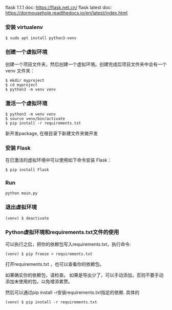 flask 1.1.1 doc: <https://flask.net.cn/>
flask latest doc: <https://dormousehole.readthedocs.io/en/latest/index.html>


### 安装 virtualenv

```
$ sudo apt install python3-venv
```

### 创建一个虚拟环境

创建一个项目文件夹，然后创建一个虚拟环境。创建完成后项目文件夹中会有一个 venv 文件夹：

```
$ mkdir myproject
$ cd myproject
$ python3 -m venv venv
```

### 激活一个虚拟环境

```shell
$ python3 -m venv venv
$ source venv/bin/activate
$ pip install -r requirements.txt
```
新开发package, 在根目录下新建文件夹做开发


### 安装 Flask

在已激活的虚拟环境中可以使用如下命令安装 Flask：

```
$ pip install Flask
```

### Run

```shell
python main.py
```

### 退出虚拟环境

```
(venv) $ deactivate
```


### Python虚拟环境和requirements.txt文件的使用

可以执行之后，把你的依赖包写入requirements.txt，执行命令:
```
(venv) $ pip freeze > requirements.txt
```

打开requirements.txt ，也可以查看你的依赖包。

如果确实你的依赖包，请检查。
如果是导出少了，可以手动添加，否则不要手动添加未使用的包，以免增添累赘。

然后可以通过pip install -r安装requirements.txt指定的依赖. 具体的

```
(venv) $ pip install -r requirements.txt
```

